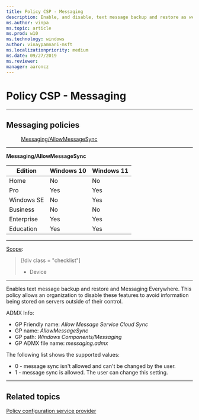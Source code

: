 ```yaml
---
title: Policy CSP - Messaging
description: Enable, and disable, text message backup and restore as well as Messaging Everywhere by using the Policy CSP for messaging.
ms.author: vinpa
ms.topic: article
ms.prod: w10
ms.technology: windows
author: vinaypamnani-msft
ms.localizationpriority: medium
ms.date: 09/27/2019
ms.reviewer: 
manager: aaroncz
---
```


# Policy CSP - Messaging

<hr/>

<!--Policies-->
## Messaging policies  

<dl>
  <dd>
    <a href="#messaging-allowmessagesync">Messaging/AllowMessageSync</a>
  </dd>
</dl>

<hr/>

<!--Policy-->
<a href="" id="messaging-allowmessagesync"></a>**Messaging/AllowMessageSync**  

<!--SupportedSKUs-->

|Edition|Windows 10|Windows 11|
|--- |--- |--- |
|Home|No|No|
|Pro|Yes|Yes|
|Windows SE|No|Yes|
|Business|No|No|
|Enterprise|Yes|Yes|
|Education|Yes|Yes|

<!--/SupportedSKUs-->
<hr/>

<!--Scope-->
[Scope](./policy-configuration-service-provider.md#policy-scope):

> [!div class = "checklist"]
> * Device

<hr/>

<!--/Scope-->
<!--Description-->
Enables text message backup and restore and Messaging Everywhere. This policy allows an organization to disable these features to avoid information being stored on servers outside of their control.

<!--/Description-->
<!--ADMXMapped-->
ADMX Info:  
-   GP Friendly name: *Allow Message Service Cloud Sync*
-   GP name: *AllowMessageSync*
-   GP path: *Windows Components/Messaging*
-   GP ADMX file name: *messaging.admx*

<!--/ADMXMapped-->
<!--SupportedValues-->
The following list shows the supported values:

-   0 - message sync isn't allowed and can't be changed by the user.
-   1 - message sync is allowed. The user can change this setting.

<!--/SupportedValues-->
<!--/Policy-->

<hr/>

<!--/Policies-->

## Related topics

[Policy configuration service provider](policy-configuration-service-provider.md)

